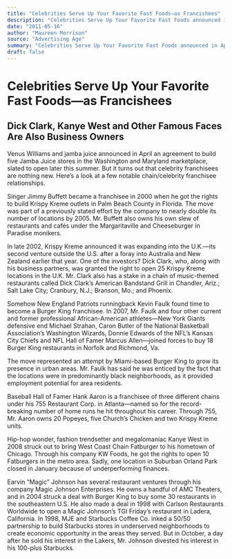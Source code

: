 ```yaml
---
title: "Celebrities Serve Up Your Favorite Fast Foods—as Francishees"
description: "Celebrities Serve Up Your Favorite Fast Foods announced in April an agreement to build five Jamba Juice stores in the Washington and Maryland marketplace. The move was part of a previously stated effo..."
date: "2011-05-16"
author: "Maureen Morrison"
source: "Advertising Age"
summary: "Celebrities Serve Up Your Favorite Fast Foods announced in April an agreement to build five Jamba Juice stores in the Washington and Maryland marketplace. The move was part of a previously stated effort by the company to nearly double its number of locations by 2005. In late 2002, Krispy Kreme announced it was expanding into the U.K."
draft: false
---
```


# Celebrities Serve Up Your Favorite Fast Foods—as Francishees

## Dick Clark, Kanye West and Other Famous Faces Are Also Business Owners

Venus Williams and jamba juice announced in April an agreement to build five Jamba Juice stores in the Washington and Maryland marketplace, slated to open later this summer. But it turns out that celebrity franchisees are nothing new. Here’s a look at a few notable chain/celebrity franchisee relationships.

Singer Jimmy Buffett became a franchisee in 2000 when he got the rights to build Krispy Kreme outlets in Palm Beach County in Florida. The move was part of a previously stated effort by the company to nearly double its number of locations by 2005. Mr. Buffett also owns his own slew of restaurants and cafés under the Margaritaville and Cheeseburger in Paradise monikers.

In late 2002, Krispy Kreme announced it was expanding into the U.K.—its second venture outside the U.S. after a foray into Australia and New Zealand earlier that year. One of the investors? Dick Clark, who, along with his business partners, was granted the right to open 25 Krispy Kreme locations in the U.K. Mr. Clark also has a stake in a chain of music-themed restaurants called Dick Clark’s American Bandstand Grill in Chandler, Ariz.; Salt Lake City; Cranbury, N.J.; Branson, Mo.; and Phoenix.

Somehow New England Patriots runningback Kevin Faulk found time to become a Burger King franchisee. In 2007, Mr. Faulk and four other current and former professional African-American athletes—New York Giants defensive end Michael Strahan, Caron Butler of the National Basketball Association’s Washington Wizards, Donnie Edwards of the NFL’s Kansas City Chiefs and NFL Hall of Famer Marcus Allen—joined forces to buy 18 Burger King restaurants in Norfolk and Richmond, Va.

The move represented an attempt by Miami-based Burger King to grow its presence in urban areas. Mr. Faulk has said he was enticed by the fact that the locations were in predominantly black neighborhoods, as it provided employment potential for area residents.

Baseball Hall of Famer Hank Aaron is a franchisee of three different chains under his 755 Restaurant Corp. in Atlanta—named so for the record-breaking number of home runs he hit throughout his career. Through 755, Mr. Aaron owns 20 Popeyes, five Church’s Chicken and two Krispy Kreme units.

Hip-hop wonder, fashion trendsetter and megalomaniac Kanye West in 2008 struck out to bring West Coast Chain Fatburger to his hometown of Chicago. Through his company KW Foods, he got the rights to open 10 Fatburgers in the metro area. Sadly, one location in Suburban Orland Park closed in January because of underperforming finances.

Earvin “Magic” Johnson has several restaurant ventures through his company Magic Johnson Enterprises. He owns a handful of AMC Theaters, and in 2004 struck a deal with Burger King to buy some 30 restaurants in the southeastern U.S. He also made a deal in 1998 with Carlson Restaurants Worldwide to open a Magic Johnson’s TGI Friday’s restaurant in Ladera, California. In 1998, MJE and Starbucks Coffee Co. inked a 50/50 partnership to build Starbucks stores in underserved neighborhoods to create economic opportunity in the areas they served. But in October, a day after he sold his interest in the Lakers, Mr. Johnson divested his interest in his 100-plus Starbucks.

